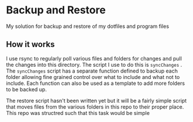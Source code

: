 # Backup and Restore  
My solution for backup and restore of my dotfiles and program files 

## How it works
I use rsync to regularly poll various files and folders for changes and pull the changes into this directory. The script I use to do this is ```syncChanges``` . The ```syncChanges``` script has a separate function defined to backup each folder allowing fine grained control over what to include and what not to include. Each function can also be used as a template to add more folders to be backed up.

The restore script hasn't been written yet but it will be a fairly simple script that moves files from the various folders in this repo to their proper place. This repo was structred such that this task would be simple 